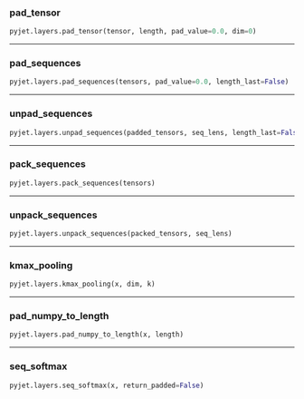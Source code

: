 ### pad_tensor


```python
pyjet.layers.pad_tensor(tensor, length, pad_value=0.0, dim=0)
```

----

### pad_sequences


```python
pyjet.layers.pad_sequences(tensors, pad_value=0.0, length_last=False)
```

----

### unpad_sequences


```python
pyjet.layers.unpad_sequences(padded_tensors, seq_lens, length_last=False)
```

----

### pack_sequences


```python
pyjet.layers.pack_sequences(tensors)
```

----

### unpack_sequences


```python
pyjet.layers.unpack_sequences(packed_tensors, seq_lens)
```

----

### kmax_pooling


```python
pyjet.layers.kmax_pooling(x, dim, k)
```

----

### pad_numpy_to_length


```python
pyjet.layers.pad_numpy_to_length(x, length)
```

----

### seq_softmax


```python
pyjet.layers.seq_softmax(x, return_padded=False)
```
